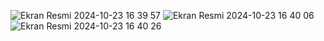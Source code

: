 ![Ekran Resmi 2024-10-23 16 39 57](https://github.com/user-attachments/assets/2d8ebd9c-8d61-49ba-b62c-4e10d9f3bf60)
![Ekran Resmi 2024-10-23 16 40 06](https://github.com/user-attachments/assets/83cbd13b-5e3f-409f-9016-7a944c1c1e5d)
![Ekran Resmi 2024-10-23 16 40 26](https://github.com/user-attachments/assets/0999b868-3452-4bb7-924f-cdf958856ab6)
